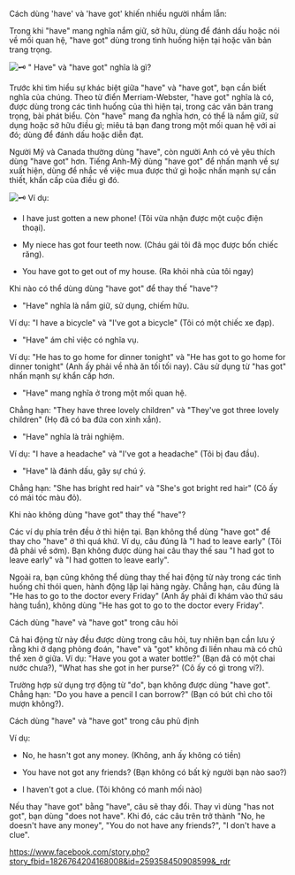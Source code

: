 Cách dùng 'have' và 'have got' khiến nhiều người nhầm lẫn:

Trong khi "have" mang nghĩa nắm giữ, sở hữu, dùng để đánh dấu hoặc nói về mối quan hệ, "have got" dùng trong tình huống hiện tại hoặc văn bản trang trọng.

![🗝](https://static.xx.fbcdn.net/images/emoji.php/v9/td/1/16/1f5dd.png) " Have" và "have got" nghĩa là gì?

Trước khi tìm hiểu sự khác biệt giữa "have" và "have got", bạn cần biết nghĩa của chúng. Theo từ điển Merriam-Webster, "have got" nghĩa là có, được dùng trong các tình huống của thì hiện tại, trong các văn bản trang trọng, bài phát biểu. Còn "have" mang đa nghĩa hơn, có thể là nắm giữ, sử dụng hoặc sở hữu điều gì; miêu tả bạn đang trong một mối quan hệ với ai đó; dùng để đánh dấu hoặc diễn đạt.

Người Mỹ và Canada thường dùng "have", còn người Anh có vẻ yêu thích dùng "have got" hơn. Tiếng Anh-Mỹ dùng "have got" để nhấn mạnh về sự xuất hiện, dùng để nhắc về việc mua được thứ gì hoặc nhấn mạnh sự cần thiết, khẩn cấp của điều gì đó.

![🗝](https://static.xx.fbcdn.net/images/emoji.php/v9/td/1/16/1f5dd.png) Ví dụ:

- I have just gotten a new phone! (Tôi vừa nhận được một cuộc điện thoại).

- My niece has got four teeth now. (Cháu gái tôi đã mọc được bốn chiếc răng).

- You have got to get out of my house. (Ra khỏi nhà của tôi ngay)

Khi nào có thể dùng dùng "have got" để thay thế "have"?

- "Have" nghĩa là nắm giữ, sử dụng, chiếm hữu.

Ví dụ: "I have a bicycle" và "I've got a bicycle" (Tôi có một chiếc xe đạp).

- "Have" ám chỉ việc có nghĩa vụ.

Ví dụ: "He has to go home for dinner tonight" và "He has got to go home for dinner tonight" (Anh ấy phải về nhà ăn tối tối nay). Câu sử dụng từ "has got" nhấn mạnh sự khẩn cấp hơn.

- "Have" mang nghĩa ở trong một mối quan hệ.

Chẳng hạn: "They have three lovely children" và "They've got three lovely children" (Họ đã có ba đứa con xinh xắn).

- "Have" nghĩa là trải nghiệm.

Ví dụ: "I have a headache" và "I've got a headache" (Tôi bị đau đầu).

- "Have" là đánh dấu, gây sự chú ý.

Chẳng hạn: "She has bright red hair" và "She's got bright red hair" (Cô ấy có mái tóc màu đỏ).

Khi nào không dùng "have got" thay thế "have"?

Các ví dụ phía trên đều ở thì hiện tại. Bạn không thể dùng "have got" để thay cho "have" ở thì quá khứ. Ví dụ, câu đúng là "I had to leave early" (Tôi đã phải về sớm). Bạn không được dùng hai câu thay thế sau "I had got to leave early" và "I had gotten to leave early".

Ngoài ra, bạn cũng không thể dùng thay thế hai động từ này trong các tình huống chỉ thói quen, hành động lặp lại hàng ngày. Chẳng hạn, câu đúng là "He has to go to the doctor every Friday" (Anh ấy phải đi khám vào thứ sáu hàng tuần), không dùng "He has got to go to the doctor every Friday".

Cách dùng "have" và "have got" trong câu hỏi

Cả hai động từ này đều được dùng trong câu hỏi, tuy nhiên bạn cần lưu ý rằng khi ở dạng phỏng đoán, "have" và "got" không đi liền nhau mà có chủ thể xen ở giữa. Ví dụ: "Have you got a water bottle?" (Bạn đã có một chai nước chưa?), "What has she got in her purse?" (Cô ấy có gì trong ví?).

Trường hợp sử dụng trợ động từ "do", bạn không được dùng "have got". Chẳng hạn: "Do you have a pencil I can borrow?" (Bạn có bút chì cho tôi mượn không?).

Cách dùng "have" và "have got" trong câu phủ định

Ví dụ:

- No, he hasn't got any money. (Không, anh ấy không có tiền)

- You have not got any friends? (Bạn không có bất kỳ người bạn nào sao?)

- I haven't got a clue. (Tôi không có manh mối nào)

Nếu thay "have got" bằng "have", câu sẽ thay đổi. Thay vì dùng "has not got", bạn dùng "does not have". Khi đó, các câu trên trở thành "No, he doesn't have any money", "You do not have any friends?", "I don't have a clue".

https://www.facebook.com/story.php?story_fbid=1826764204168008&id=259358450908599&_rdr